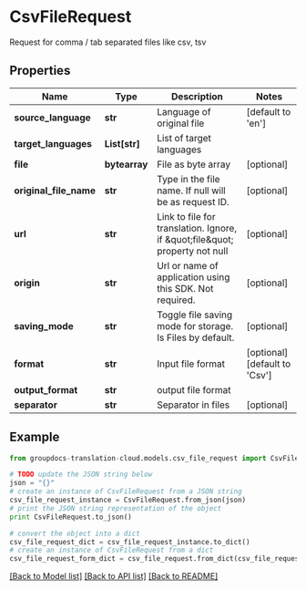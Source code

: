 # CsvFileRequest

Request for comma / tab separated files like csv, tsv

## Properties
Name | Type | Description | Notes
------------ | ------------- | ------------- | -------------
**source_language** | **str** | Language of original file | [default to 'en']
**target_languages** | **List[str]** | List of target languages | 
**file** | **bytearray** | File as byte array | [optional] 
**original_file_name** | **str** | Type in the file name. If null will be as request ID. | [optional] 
**url** | **str** | Link to file for translation. Ignore, if \&quot;file\&quot; property not null | [optional] 
**origin** | **str** | Url or name of application using this SDK. Not required. | [optional] 
**saving_mode** | **str** | Toggle file saving mode for storage.  Is Files by default. | [optional] 
**format** | **str** | Input file format | [optional] [default to 'Csv']
**output_format** | **str** | output file format | 
**separator** | **str** | Separator in files | [optional] 

## Example

```python
from groupdocs-translation-cloud.models.csv_file_request import CsvFileRequest

# TODO update the JSON string below
json = "{}"
# create an instance of CsvFileRequest from a JSON string
csv_file_request_instance = CsvFileRequest.from_json(json)
# print the JSON string representation of the object
print CsvFileRequest.to_json()

# convert the object into a dict
csv_file_request_dict = csv_file_request_instance.to_dict()
# create an instance of CsvFileRequest from a dict
csv_file_request_form_dict = csv_file_request.from_dict(csv_file_request_dict)
```
[[Back to Model list]](../README.md#documentation-for-models) [[Back to API list]](../README.md#documentation-for-api-endpoints) [[Back to README]](../README.md)


